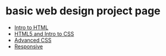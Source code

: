 # basic web design project page

<ul>
    <li><a href="HTML5_intro_to_CSS/index.html" target="_blank">Intro to HTML</a></li>
    <li><a href="HTML5_intro_to_CSS/about.html" target="_blank">HTML5 and Intro to CSS</a></li>
    <li><a href="HTML5_intro_to_css/info.html" target="_blank">Advanced CSS</a></li>
    <li><a href="HTML5_intro_to_css/monarch.html" target="_blank"> Responsive</a></li>
</ul>
